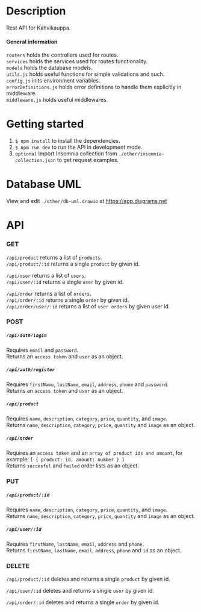 # Description

Rest API for Kahvikauppa.

#### General information  

`routers` holds the controllers used for routes.    
`services` holds the services used for routes functionality.    
`models` holds the database models.  
`utils.js` holds useful functions for simple validations and such.    
`config.js` inits environment variables.    
`errorDefinitions.js` holds error definitions to handle them explicitly in middleware.    
`middleware.js` holds useful middlewares.    

# Getting started

1. `$ npm install` to install the dependencies.
2. `$ npm run dev` to run the API in development mode. 
3. `optional` Import Insomnia collection from `./other/insomnia-collection.json` to get request examples.

# Database UML

View and edit `./other/db-uml.drawio` at https://app.diagrams.net

# API

### GET

`/api/product` returns a list of `products`.  
`/api/product/:id` returns a single `product` by given id.  

`/api/user` returns a list of `users`.  
`/api/user/:id` returns a single `user` by given id.  

`/api/order` returns a list of `orders`.  
`/api/order/:id` returns a single `order` by given id.  
`/api/order/user/:id` returns a list of `user orders` by given user id.  

### POST

##### `/api/auth/login`   
Requires `email` and `password`.    
Returns an `access token` and `user` as an object.

##### `/api/auth/register`
Requires `firstName`, `lastName`, `email`, `address`, `phone` and `password`.   
Returns an `access token` and `user` as an object.

##### `/api/product`
Requires `name`, `description`, `category`, `price`, `quantity`, and `image`.   
Returns `name`, `description`, `category`, `price`, `quantity` and `image` as an object.

##### `/api/order`
Requires an `access token` and an `array of product ids and amount`, for example: `[ { product: id, amount: number } ]`   
Returns `succesful` and `failed` order lists as an object.

### PUT

##### `/api/product/:id`
Requires `name`, `description`, `category`, `price`, `quantity`, and `image`.   
Returns `name`, `description`, `category`, `price`, `quantity` and `image` as an object.

##### `/api/user/:id`
Requires `firstName`, `lastName`, `email`, `address` and `phone`.    
Returns `firstName`, `lastName`, `email`, `address`, `phone` and `id` as an object. 

### DELETE

`/api/product/:id` deletes and returns a single `product` by given id.   

`/api/user/:id` deletes and returns a single `user` by given id.     

`/api/order/:id` deletes and returns a single `order` by given id.  

